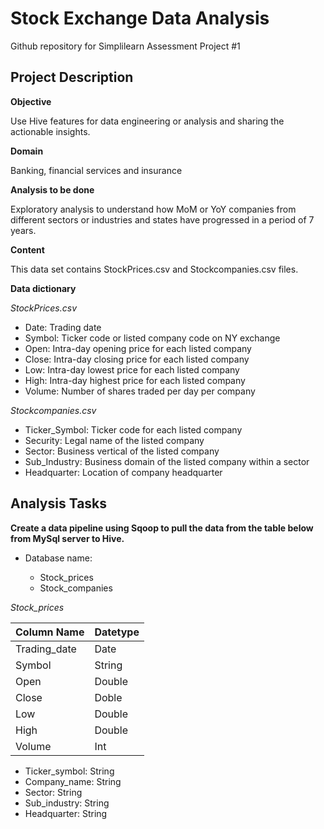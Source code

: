 # Stock Exchange Data Analysis
Github repository for Simplilearn Assessment Project #1

## Project Description 

**Objective**

Use Hive features for data engineering or analysis and sharing the actionable
insights.

**Domain**

Banking, financial services and insurance

**Analysis to be done**

Exploratory analysis to understand how MoM or YoY companies from different
sectors or industries and states have progressed in a period of 7 years.

**Content**

This data set contains StockPrices.csv and Stockcompanies.csv files.

**Data dictionary**

*StockPrices.csv*
- Date: Trading date
- Symbol: Ticker code or listed company code on NY exchange
- Open: Intra-day opening price for each listed company
- Close: Intra-day closing price for each listed company
- Low: Intra-day lowest price for each listed company
- High: Intra-day highest price for each listed company
- Volume: Number of shares traded per day per company

*Stockcompanies.csv*
- Ticker_Symbol: Ticker code for each listed company
- Security: Legal name of the listed company
- Sector: Business vertical of the listed company
- Sub_Industry: Business domain of the listed company within a sector
- Headquarter: Location of company headquarter

## Analysis Tasks

**Create a data pipeline using Sqoop to pull the data from the table below from
MySql server to Hive.**

- Database name: <username>
    - Stock_prices
    - Stock_companies

*Stock_prices*

| Column Name  | Datetype |
|--------------|----------|
| Trading_date | Date     |
| Symbol       | String   |
| Open         | Double   |
| Close        | Doble    |
| Low          | Double   |
| High         | Double   |
| Volume       | Int      |

- Ticker_symbol: String
- Company_name: String
- Sector: String
- Sub_industry: String
- Headquarter: String
